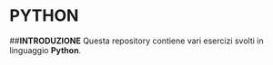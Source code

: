 # PYTHON

##**INTRODUZIONE**
Questa repository contiene vari esercizi svolti in linguaggio **Python**.
